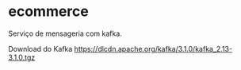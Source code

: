 # ecommerce
Serviço de mensageria com kafka.

Download do Kafka
https://dlcdn.apache.org/kafka/3.1.0/kafka_2.13-3.1.0.tgz
